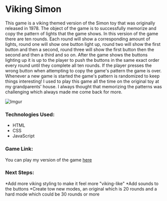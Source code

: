 # Viking Simon

This game is a viking themed version of the Simon toy that was originally released in 1978. The object of the game is to successfully memorize and copy the pattern of lights that the game shows. In this version of the game there are ten rounds. Each round will show a corresponding amount of lights, round one will show one button light up, round two will show the first button and then a second, round three will show the first button then the second and then a third and so on. After the game shows the buttons lighting up it is up to the player to push the buttons in the same exact order every round until they complete all ten rounds. If the player presses the wrong button when attempting to copy the game's pattern the game is over. Whenever a new game is started the game's pattern is randomized to keep things interesting! I used to play this game all the time on the original toy at my grandparents' house. I always thought that memorizing the patterns was challenging which always made me come back for more.

![Imgur](https://i.imgur.com/x6ULT41.png)

### Technologies Used:
* HTML
* CSS
* JavaScript

### Game Link:
You can play my version of the game [here](https://colin96man.github.io/project-simon/)
### Next Steps:
*Add more viking styling to make it feel more "viking-like"
*Add sounds to the buttons
*Create tow new modes, an original which is 20 rounds and a hard mode which could be 30 rounds or more



